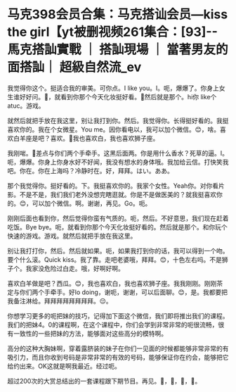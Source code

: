 # 马克398会员合集：马克搭讪会员—kiss the girl【yt被删视频261集合：[93]--馬克搭訕實戰 ｜ 搭訕現場 ｜ 當著男友的面搭訕｜ 超級自然流_ev

我觉得你这个。挺适合我的审美。可你点。I like you。I。呃，爆爆了。你身上女生谁好好问。🎼，就看到你那个今天化妆挺好看。🎼然后就是那个。hi你 like个 atuc。游戏。

就然后就把手放在我这里，别让我打到你。然后。我觉得你。长得挺好看的。我挺喜欢你的。我在个女微星。You me。因你看电以，我可以加个微信。😊，啥。喜欢白羊座是吧？喜欢。🎼我也喜欢白，我也喜欢狮子座。

我刚啱。🎼差点与你们两个手牵手。这黑后面两。你是用什么香水？死草的逼。I。呃，爆爆。你身上你身水好不好闻，我没有想水的身体哦。我加给云信。打快笑我吧。你在。你在上海吗？冷静时在。好，拜拜。はい。ああ。

那个我觉得你。挺好看的。下。我挺喜欢你的。我家个女性。Yeah你。对你看片影。不是不是，我们我们老外没想完瞎逛就。你是不是做医美的？就我挺喜欢你的。😊，可以加个微信。啊。谢谢，再见。Go。呃。

刚刚后面也看到你，然后觉得你蛮有气质的。呃，然后。不好意思，我们现在赶着吃饭。Bye bye。呃，就看到你那个今天化妆挺好看的。然后就是那个。和你玩个快速的游戏。游戏。就然后就把手放在我这里。

别让我打打你，然后。然后就如果。呃，如果我打到你的话，我可以得到一个吻。要个什么滚。Quick kiss。我了靠。走吧老婆哦，拜拜。😊，十色左右吗。不是狮子个。我家没危险过白走。哦，好啊好啊。

喜欢白羊做是吧？西瓜。😊，我也喜欢白，我也喜欢狮子座。我我刚刚。刚刚茶定与你们两个手牵手。好lo doing，谢呃，谢谢，可以后面聊。😊，是。我都要把我备注淋给。拜拜拜拜拜拜拜拜。😔。

你想学习更多的呃把妹的技巧，记得加下面这个微信，我们即将推出我们的课程。我们的把妹4。0的课程啊，在这个课程中，你们会学到非常非常的呃很流畅，很有一致性的一些把妹的方法，能够面对这些高分的模特啊。

高分的这种大胸妹啊，穿着露脐装的妹子在你们一见面的时候都能够非常非常的有吸引力，而且你收到号码是非常非常的有效的号码，能够保证你在约会，能够把它给约出来。OK这就是啊我最近。经过呃。

超过200次的大赏总结出的一套课程跟下期节目。再见。🎼，🎼，🎼，🎼。